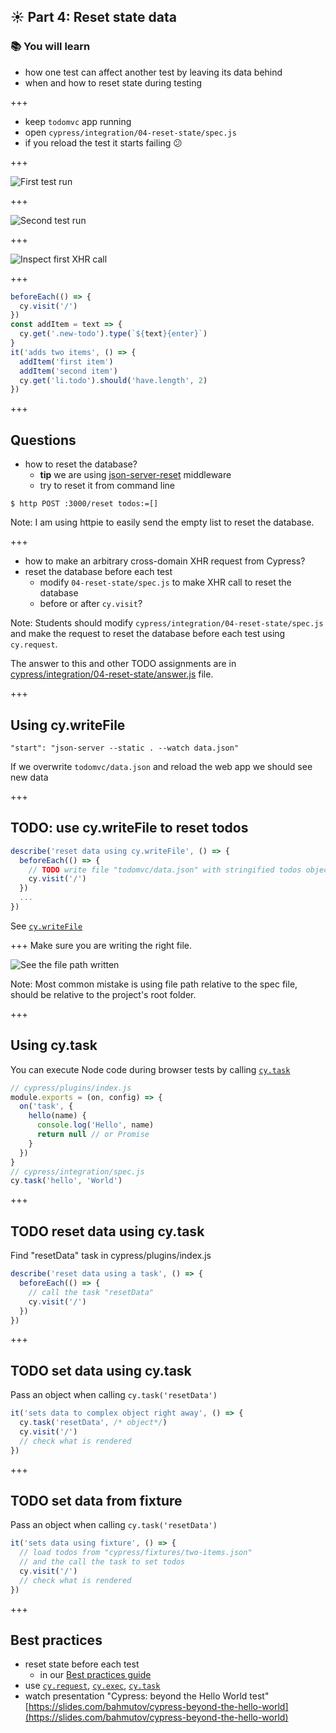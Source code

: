 ## ☀️ Part 4: Reset state data

### 📚 You will learn

- how one test can affect another test by leaving its data behind
- when and how to reset state during testing

+++

- keep `todomvc` app running
- open `cypress/integration/04-reset-state/spec.js`
- if you reload the test it starts failing 😕

+++

![First test run](/slides/04-reset-state/img/passing-test.png)

+++

![Second test run](/slides/04-reset-state/img/failing-test.png)

+++

![Inspect first XHR call](/slides/04-reset-state/img/inspect-first-get-todos.png)

+++

```javascript
beforeEach(() => {
  cy.visit('/')
})
const addItem = text => {
  cy.get('.new-todo').type(`${text}{enter}`)
}
it('adds two items', () => {
  addItem('first item')
  addItem('second item')
  cy.get('li.todo').should('have.length', 2)
})
```

+++

## Questions

- how to reset the database?
  - **tip** we are using [json-server-reset](https://github.com/bahmutov/json-server-reset#readme) middleware
  - try to reset it from command line

```
$ http POST :3000/reset todos:=[]
```

Note:
I am using httpie to easily send the empty list to reset the database.

+++

- how to make an arbitrary cross-domain XHR request from Cypress?
- reset the database before each test
  - modify `04-reset-state/spec.js` to make XHR call to reset the database
  - before or after `cy.visit`?

Note:
Students should modify `cypress/integration/04-reset-state/spec.js` and make the request to reset the database before each test using `cy.request`.

The answer to this and other TODO assignments are in [cypress/integration/04-reset-state/answer.js](/cypress/integration/04-reset-state/answer.js) file.

+++
## Using cy.writeFile

```
"start": "json-server --static . --watch data.json"
```

If we overwrite `todomvc/data.json` and reload the web app we should see new data

+++
## TODO: use cy.writeFile to reset todos

```js
describe('reset data using cy.writeFile', () => {
  beforeEach(() => {
    // TODO write file "todomvc/data.json" with stringified todos object
    cy.visit('/')
  })
  ...
})
```

See [`cy.writeFile`](https://on.cypress.io/writefile)

+++
Make sure you are writing the right file.

![See the file path written](/slides/04-reset-state/img/write-file-path.png)

Note:
Most common mistake is using file path relative to the spec file, should be relative to the project's root folder.

+++
## Using cy.task

You can execute Node code during browser tests by calling [`cy.task`](https://on.cypress.io/task)

```js
// cypress/plugins/index.js
module.exports = (on, config) => {
  on('task', {
    hello(name) {
      console.log('Hello', name)
      return null // or Promise
    }
  })
}
// cypress/integration/spec.js
cy.task('hello', 'World')
```

+++
## TODO reset data using cy.task

Find "resetData" task in cypress/plugins/index.js

```js
describe('reset data using a task', () => {
  beforeEach(() => {
    // call the task "resetData"
    cy.visit('/')
  })
})
```

+++
## TODO set data using cy.task

Pass an object when calling `cy.task('resetData')`

```js
it('sets data to complex object right away', () => {
  cy.task('resetData', /* object*/)
  cy.visit('/')
  // check what is rendered
})
```

+++
## TODO set data from fixture

Pass an object when calling `cy.task('resetData')`

```js
it('sets data using fixture', () => {
  // load todos from "cypress/fixtures/two-items.json"
  // and the call the task to set todos
  cy.visit('/')
  // check what is rendered
})
```

+++

## Best practices

- reset state before each test
  - in our [Best practices guide](https://on.cypress.io/best-practices)
- use [`cy.request`](https://on.cypress.io/request), [`cy.exec`](https://on.cypress.io/exec), [`cy.task`](https://on.cypress.io/task)
- watch presentation "Cypress: beyond the Hello World test" [https://slides.com/bahmutov/cypress-beyond-the-hello-world](https://slides.com/bahmutov/cypress-beyond-the-hello-world)

